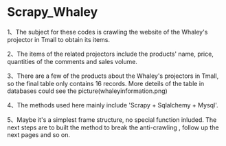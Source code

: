 # Scrapy_Whaley

1、The subject for these codes is crawling the website of the Whaley's projector in Tmall to obtain its items.

2、The items of the related projectors include the products' name, price, quantities of the comments and sales volume.

3、There are a few of the products about the Whaley's projectors in Tmall, so the final table only contains 16 records.
   More deteils of the table in databases could see the picture(whaleyinformation.png)

4、The methods used here mainly include  'Scrapy + Sqlalchemy + Mysql'.

5、Maybe it's a simplest frame structure, no special function inluded. The next steps are to built the method to break the 
   anti-crawling , follow up the next pages and so on.
   



